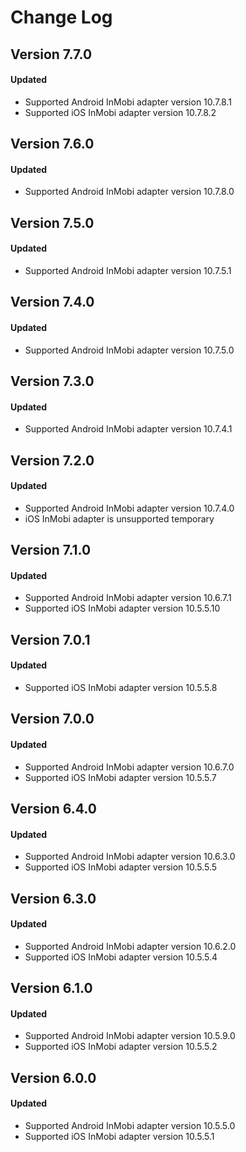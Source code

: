 # Change Log

## Version 7.7.0

#### Updated

* Supported Android InMobi adapter version 10.7.8.1
* Supported iOS InMobi adapter version 10.7.8.2

## Version 7.6.0

#### Updated

* Supported Android InMobi adapter version 10.7.8.0

## Version 7.5.0

#### Updated

* Supported Android InMobi adapter version 10.7.5.1

## Version 7.4.0

#### Updated

* Supported Android InMobi adapter version 10.7.5.0

## Version 7.3.0

#### Updated

* Supported Android InMobi adapter version 10.7.4.1

## Version 7.2.0

#### Updated

* Supported Android InMobi adapter version 10.7.4.0
* iOS InMobi adapter is unsupported temporary

## Version 7.1.0

#### Updated

* Supported Android InMobi adapter version 10.6.7.1
* Supported iOS InMobi adapter version 10.5.5.10

## Version 7.0.1

#### Updated

* Supported iOS InMobi adapter version 10.5.5.8

## Version 7.0.0

#### Updated

* Supported Android InMobi adapter version 10.6.7.0
* Supported iOS InMobi adapter version 10.5.5.7

## Version 6.4.0

#### Updated

* Supported Android InMobi adapter version 10.6.3.0
* Supported iOS InMobi adapter version 10.5.5.5

## Version 6.3.0

#### Updated

* Supported Android InMobi adapter version 10.6.2.0
* Supported iOS InMobi adapter version 10.5.5.4

## Version 6.1.0

#### Updated

* Supported Android InMobi adapter version 10.5.9.0
* Supported iOS InMobi adapter version 10.5.5.2

## Version 6.0.0

#### Updated

* Supported Android InMobi adapter version 10.5.5.0
* Supported iOS InMobi adapter version 10.5.5.1
